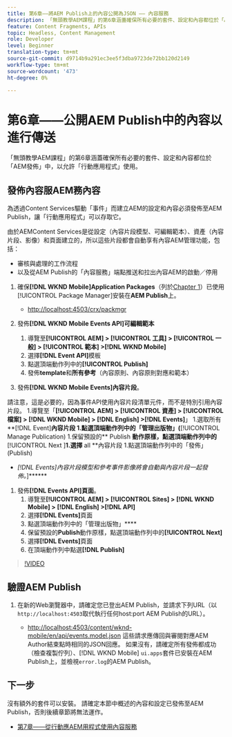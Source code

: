 ```yaml
---
title: 第6章——將AEM Publish上的內容公開為JSON —— 內容服務
description: 「無頭教學AEM課程」的第6章涵蓋確保所有必要的套件、設定和內容都位於「AEM發佈」中，以允許從「行動應用程式」使用。
feature: Content Fragments, APIs
topic: Headless, Content Management
role: Developer
level: Beginner
translation-type: tm+mt
source-git-commit: d9714b9a291ec3ee5f3dba9723de72bb120d2149
workflow-type: tm+mt
source-wordcount: '473'
ht-degree: 0%

---
```



# 第6章——公開AEM Publish中的內容以進行傳送

「無頭教學AEM課程」的第6章涵蓋確保所有必要的套件、設定和內容都位於「AEM發佈」中，以允許「行動應用程式」使用。

## 發佈內容服AEM務內容

為透過Content Services驅動「事件」而建立AEM的設定和內容必須發佈至AEM Publish，讓「行動應用程式」可以存取它。

由於AEMContent Services是從設定（內容片段模型、可編輯範本）、資產（內容片段、影像）和頁面建立的，所以這些片段都會自動享有內容AEM管理功能，包括：

* 審核與處理的工作流程
* 以及從AEM Publish的「內容服務」端點推送和拉出內容AEM的啟動／停用

1. 確保&#x200B;**[!DNL WKND Mobile]Application Packages**（列於[Chapter 1](./chapter-1.md#wknd-mobile-application-packages)）已使用[!UICONTROL Package Manager]安裝在&#x200B;**AEM Publish**&#x200B;上。
   * [http://localhost:4503/crx/packmgr](http://localhost:4503/crx/packmgr)

1. 發佈&#x200B;**[!DNL WKND Mobile Events API]可編輯範本**
   1. 導覽至&#x200B;**[!UICONTROL AEM] > [!UICONTROL 工具] > [!UICONTROL 一般] > [!UICONTROL 範本] >[!DNL WKND Mobile]**
   1. 選擇&#x200B;**[!DNL Event API]**&#x200B;模板
   1. 點選頂端動作列中的&#x200B;**[!UICONTROL Publish]**
   1. 發佈&#x200B;**template**&#x200B;和&#x200B;**所有參考**（內容原則、內容原則對應和範本）

1. 發佈&#x200B;**[!DNL WKND Mobile Events]內容片段**。

請注意，這是必要的，因為事件API使用內容片段清單元件，而不是特別引用內容片段。
1.導覽至「**[!UICONTROL AEM] > [!UICONTROL 資產] > [!UICONTROL 檔案] > [!DNL WKND Mobile] > [!DNL English] >[!DNL Events]**」
1.選取所有**[!DNL Event]**內容片段
1.點選頂端動作列中的「管理出版物」(**[!UICONTROL Manage Publication)
1.保留預設的** Publish **動作原樣，點選頂端動作列中的**[!UICONTROL  Next ]**1.選擇** all **內容片段
1.點選頂端動作列中的「發佈」(Publish)
* *[!DNL Events]內容片段模型和參考事件影像將會自動與內容片段一起發佈。*]******

1. 發佈&#x200B;**[!DNL Events API]頁面**。
   1. 導覽至&#x200B;**[!UICONTROL AEM] > [!UICONTROL  Sites] > [!DNL WKND Mobile] > [!DNL English] >[!DNL API]**
   1. 選擇&#x200B;**[!DNL Events]**&#x200B;頁面
   1. 點選頂端動作列中的「管理出版物」****
   1. 保留預設的&#x200B;**Publish**&#x200B;動作原樣，點選頂端動作列中的&#x200B;**[!UICONTROL Next]**
   1. 選擇&#x200B;**[!DNL Events]**&#x200B;頁面
   1. 在頂端動作列中點選&#x200B;**[!DNL Publish]**

>[!VIDEO](https://video.tv.adobe.com/v/28343/?quality=12&learn=on)

## 驗證AEM Publish

1. 在新的Web瀏覽器中，請確定您已登出AEM Publish，並請求下列URL（以`http://localhost:4503`取代執行任何host:port AEM Publish的URL）。

   * [http://localhost:4503/content/wknd-mobile/en/api/events.model.json](http://localhost:4503/content/wknd-mobile/en/api/events.model.tidy.json)
   這些請求應傳回與審閱對應AEM Author結束點時相同的JSON回應。 如果沒有，請確定所有發佈都成功（檢查複製佇列）、[!DNL WKND Mobile] `ui.apps`套件已安裝在AEM Publish上，並檢視`error.log`的AEM Publish。

## 下一步

沒有額外的套件可以安裝。 請確定本節中概述的內容和設定已發佈至AEM Publish，否則後續章節將無法運作。

* [第7章——從行動應AEM用程式使用內容服務](./chapter-7.md)
